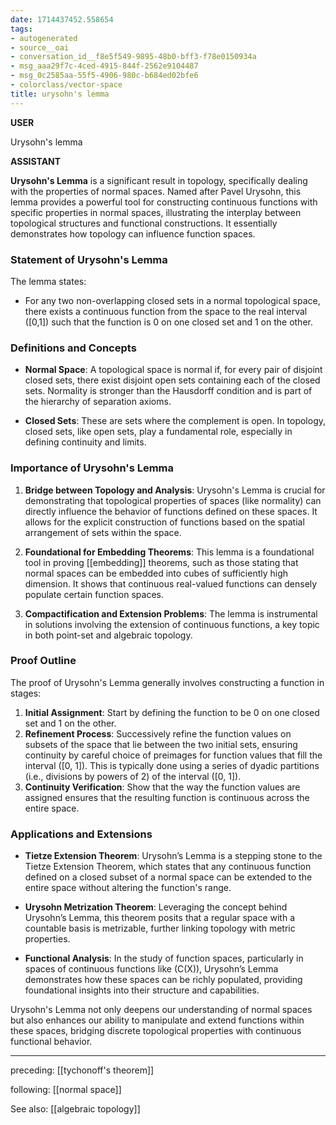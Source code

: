 ```yaml
---
date: 1714437452.558654
tags:
- autogenerated
- source__oai
- conversation_id__f8e5f549-9895-48b0-bff3-f78e0150934a
- msg_aaa29f7c-4ced-4915-844f-2562e9104487
- msg_0c2585aa-55f5-4906-980c-b684ed02bfe6
- colorclass/vector-space
title: urysohn's lemma
---
```


**USER**

Urysohn's lemma


**ASSISTANT**

**Urysohn's Lemma** is a significant result in topology, specifically dealing with the properties of normal spaces. Named after Pavel Urysohn, this lemma provides a powerful tool for constructing continuous functions with specific properties in normal spaces, illustrating the interplay between topological structures and functional constructions. It essentially demonstrates how topology can influence function spaces.

### Statement of Urysohn's Lemma

The lemma states:
- For any two non-overlapping closed sets in a normal topological space, there exists a continuous function from the space to the real interval \([0,1]\) such that the function is 0 on one closed set and 1 on the other.

### Definitions and Concepts

- **Normal Space**: A topological space is normal if, for every pair of disjoint closed sets, there exist disjoint open sets containing each of the closed sets. Normality is stronger than the Hausdorff condition and is part of the hierarchy of separation axioms.

- **Closed Sets**: These are sets where the complement is open. In topology, closed sets, like open sets, play a fundamental role, especially in defining continuity and limits.

### Importance of Urysohn's Lemma

1. **Bridge between Topology and Analysis**: Urysohn's Lemma is crucial for demonstrating that topological properties of spaces (like normality) can directly influence the behavior of functions defined on these spaces. It allows for the explicit construction of functions based on the spatial arrangement of sets within the space.

2. **Foundational for Embedding Theorems**: This lemma is a foundational tool in proving [[embedding]] theorems, such as those stating that normal spaces can be embedded into cubes of sufficiently high dimension. It shows that continuous real-valued functions can densely populate certain function spaces.

3. **Compactification and Extension Problems**: The lemma is instrumental in solutions involving the extension of continuous functions, a key topic in both point-set and algebraic topology.

### Proof Outline

The proof of Urysohn's Lemma generally involves constructing a function in stages:
1. **Initial Assignment**: Start by defining the function to be 0 on one closed set and 1 on the other.
2. **Refinement Process**: Successively refine the function values on subsets of the space that lie between the two initial sets, ensuring continuity by careful choice of preimages for function values that fill the interval \([0, 1]\). This is typically done using a series of dyadic partitions (i.e., divisions by powers of 2) of the interval \([0, 1]\).
3. **Continuity Verification**: Show that the way the function values are assigned ensures that the resulting function is continuous across the entire space.

### Applications and Extensions

- **Tietze Extension Theorem**: Urysohn’s Lemma is a stepping stone to the Tietze Extension Theorem, which states that any continuous function defined on a closed subset of a normal space can be extended to the entire space without altering the function's range.
  
- **Urysohn Metrization Theorem**: Leveraging the concept behind Urysohn’s Lemma, this theorem posits that a regular space with a countable basis is metrizable, further linking topology with metric properties.

- **Functional Analysis**: In the study of function spaces, particularly in spaces of continuous functions like \(C(X)\), Urysohn’s Lemma demonstrates how these spaces can be richly populated, providing foundational insights into their structure and capabilities.

Urysohn's Lemma not only deepens our understanding of normal spaces but also enhances our ability to manipulate and extend functions within these spaces, bridging discrete topological properties with continuous functional behavior.


---

preceding: [[tychonoff's theorem]]  


following: [[normal space]]

See also: [[algebraic topology]]